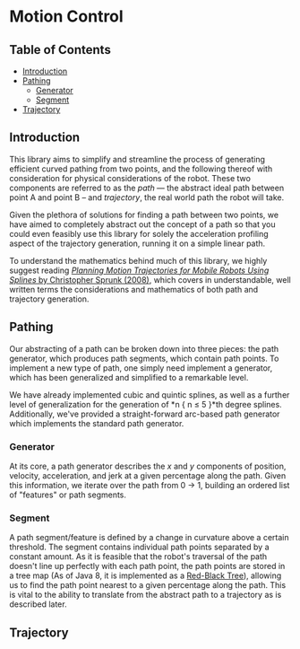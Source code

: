 # Motion Control

## Table of Contents
- [Introduction](#intro)
- [Pathing](#pathing)
  - [Generator](#generator)
  - [Segment](#segment)
- [Trajectory](#trajectory)

## Introduction

This library aims to simplify and streamline the process of generating efficient curved pathing from two points, and the following thereof with consideration for physical considerations of the robot. These two components are referred to as the *path* — the abstract ideal path between point A and point B – and *trajectory*, the real world path the robot will take. 

Given the plethora of solutions for finding a path between two points, we have aimed to completely abstract out the concept of a path so that you could even feasibly use this library for solely the acceleration profiling aspect of the trajectory generation, running it on a simple linear path. 

To understand the mathematics behind much of this library, we highly suggest reading [*Planning Motion Trajectories for Mobile Robots Using Splines* by Christopher Sprunk (2008)](/sprunk-2008.pdf), which covers in understandable, well written terms the considerations and mathematics of both path and trajectory generation. 

## Pathing

Our abstracting of a path can be broken down into three pieces: the path generator, which produces path segments, which contain path points. To implement a new type of path, one simply need implement a generator, which has been generalized and simplified to a remarkable level.

We have already implemented cubic and quintic splines, as well as a further level of generalization for the generation of *n { n ≤ 5 }*th degree splines. Additionally, we've provided a straight-forward arc-based path generator which implements the standard path generator.  

### Generator

At its core, a path generator describes the *x* and *y* components of position, velocity, acceleration, and jerk at a given percentage along the path. Given this information, we iterate over the path from 0 -> 1, building an ordered list of "features" or path segments.

### Segment

A path segment/feature is defined by a change in curvature above a certain threshold. The segment contains individual path points separated by a constant amount. As it is feasible that the robot's traversal of the path doesn't line up perfectly with each path point, the path points are stored in a tree map (As of Java 8, it is implemented as a [Red-Black Tree](https://en.wikipedia.org/wiki/Red–black_tree)), allowing us to find the path point nearest to a given percentage along the path. This is vital to the ability to translate from the abstract path to a trajectory as is described later.

## Trajectory

